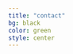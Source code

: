 ```yaml
---
title: "contact"
bg: black
color: green
style: center
---
```


<style>

ul {
    overflow: auto;
}
 
ul li {
    list-style-type: none;
    float: middle;
}

ul li a i {
    background: #205D7A;
    color: #fff;
    width: 40px;
    height: 40px;
    border-radius: 20px;
    font-size: 25px;
    text-align: center;
    margin-right: 10px;
    padding-top: 15%;
    transition: all 0.2s ease-in-out;
}

.fa-facebook {
    background:#3b5998
} 
.fa-linkedin {
    background:#007bb6
}
.fa-twitter {
    background:#00aced
}
.google-plus {
    background:#dd4b39
}
ul li a i:hover {
    opacity: .7;
}
</style>
 
<ul>
    <li><a href="http://facebook.com/"><i class="fa fa-facebook"></i></a></li>
    <li><a href="http://linkedin.com/"><i class="fa fa-linkedin"></i></a></li>
    <li><a href="http://twitter.com/"><i class="fa fa-twitter"></i></a></li>
    <li><a href="http://plus.google.com/"><i class="fa fa-google-plus"></i> </a></li>
</ul>
